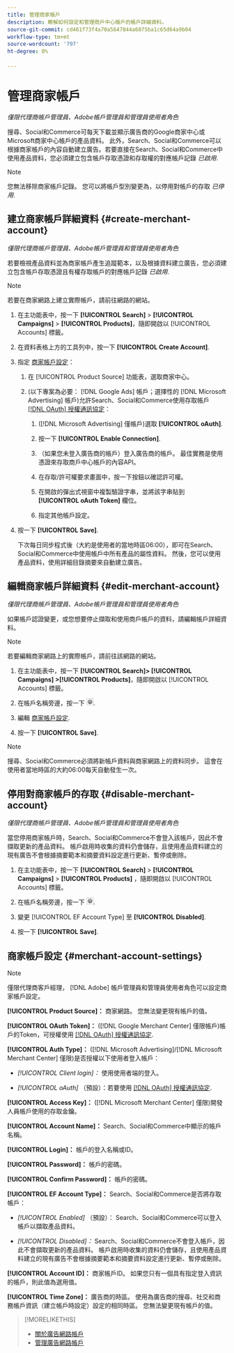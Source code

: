 ```yaml
---
title: 管理商家帳戶
description: 瞭解如何設定和管理商戶中心帳戶的帳戶詳細資料。
source-git-commit: cd461f73f4a70a5647844a6075ba1c65d64a9b04
workflow-type: tm+mt
source-wordcount: '797'
ht-degree: 0%

---
```


# 管理商家帳戶

*僅限代理商帳戶管理員、Adobe帳戶管理員和管理員使用者角色*

搜尋、Social和Commerce可每天下載並顯示廣告商的Google商家中心或Microsoft商家中心帳戶的產品資料。 此外，Search、Social和Commerce可以根據商家帳戶的內容自動建立廣告。若要直接在Search、Social和Commerce中使用產品資料，您必須建立包含帳戶存取憑證和存取權的對應帳戶記錄 *已啟用*.

>[!NOTE]
>
>您無法移除商家帳戶記錄。 您可以將帳戶型別變更為，以停用對帳戶的存取 *已停用*.

## 建立商家帳戶詳細資料 {#create-merchant-account}

*僅限代理商帳戶管理員、Adobe帳戶管理員和管理員使用者角色*

若要檢視產品資料並為商家帳戶產生追蹤範本，以及根據資料建立廣告，您必須建立包含帳戶存取憑證且有權存取帳戶的對應帳戶記錄 *已啟用*.

>[!NOTE]
>
>若要在商家網路上建立實際帳戶，請前往網路的網站。

1. 在主功能表中，按一下 **[!UICONTROL Search]** \> **[!UICONTROL Campaigns]** \> **[!UICONTROL Products]**，隨即開啟以 [!UICONTROL Accounts] 標籤。

1. 在資料表格上方的工具列中，按一下 **[!UICONTROL Create Account]**.

1. 指定 [商家帳戶設定](#merchant-account-settings)：

   1. 在 [!UICONTROL Product Source] 功能表，選取商家中心。

   1. (以下專案為必要： [!DNL Google Ads] 帳戶；選擇性的 [!DNL Microsoft Advertising] 帳戶)允許Search、Social和Commerce使用存取帳戶 [[!DNL OAuth] 授權通訊協定](http://tools.ietf.org/html/draft-ietf-oauth-v2-22)：

      1. ([!DNL Microsoft Advertising] 僅帳戶)選取 **[!UICONTROL oAuth]**.

      1. 按一下 **[!UICONTROL Enable Connection]**.

      1. （如果您未登入廣告商的帳戶）登入廣告商的帳戶。 最佳實務是使用憑證來存取商戶中心帳戶的內容API。

      1. 在存取/許可權要求畫面中，按一下按鈕以確認許可權。

      1. 在開啟的彈出式視窗中複製驗證字串，並將該字串貼到 **[!UICONTROL oAuth Token]** 欄位。

      1. 指定其他帳戶設定。

1. 按一下 **[!UICONTROL Save]**.

   下次每日同步程式後（大約是使用者的當地時區06:00），即可在Search、Social和Commerce中使用帳戶中所有產品的屬性資料。 然後，您可以使用產品資料，使用詳細目錄摘要來自動建立廣告。

## 編輯商家帳戶詳細資料 {#edit-merchant-account}

*僅限代理商帳戶管理員、Adobe帳戶管理員和管理員使用者角色*

如果帳戶認證變更，或您想要停止擷取和使用商戶帳戶的資料，請編輯帳戶詳細資料。

>[!NOTE]
>
>若要編輯商家網路上的實際帳戶，請前往該網路的網站。

1. 在主功能表中，按一下 **[!UICONTROL Search]\> [!UICONTROL Campaigns] \>[!UICONTROL Products]**，隨即開啟以 [!UICONTROL Accounts] 標籤。

1. 在帳戶名稱旁邊，按一下 ![檢視/編輯設定](/help/search-social-commerce/assets/settings.png "檢視/編輯設定").

1. 編輯 [商家帳戶設定](#merchant-account-settings).

1. 按一下 **[!UICONTROL Save]**.

>[!NOTE]
>
>搜尋、Social和Commerce必須將新帳戶資料與商家網路上的資料同步。 這會在使用者當地時區的大約06:00每天自動發生一次。

## 停用對商家帳戶的存取 {#disable-merchant-account}

*僅限代理商帳戶管理員、Adobe帳戶管理員和管理員使用者角色*

當您停用商家帳戶時，Search、Social和Commerce不會登入該帳戶，因此不會擷取更新的產品資料。 帳戶啟用時收集的資料仍會儲存，且使用產品資料建立的現有廣告不會根據摘要範本和摘要資料設定進行更新、暫停或刪除。

1. 在主功能表中，按一下 **[!UICONTROL Search]** \> **[!UICONTROL Campaigns]** \> **[!UICONTROL Products]** ，隨即開啟以 [!UICONTROL Accounts] 標籤。

1. 在帳戶名稱旁邊，按一下 ![檢視/編輯設定](/help/search-social-commerce/assets/settings.png "檢視/編輯設定").

1. 變更 [!UICONTROL EF Account Type] 至 **[!UICONTROL Disabled]**.

1. 按一下 **[!UICONTROL Save]**.

## 商家帳戶設定 {#merchant-account-settings}

>[!NOTE]
>
>僅限代理商客戶經理， [!DNL Adobe] 帳戶管理員和管理員使用者角色可以設定商家帳戶設定。

**[!UICONTROL Product Source]：** 商家網路。 您無法變更現有帳戶的值。

**[!UICONTROL OAuth Token]：** ([!DNL Google Merchant Center] 僅限帳戶)帳戶的Token，可授權使用 [[!DNL OAuth] 授權通訊協定](http://tools.ietf.org/html/draft-ietf-oauth-v2-22).

**[!UICONTROL Auth Type]：** ([!DNL Microsoft Advertising]/[!DNL Microsoft Merchant Center] 僅限)是否授權以下使用者登入帳戶：

* *[!UICONTROL Client login]：* 使用使用者端的登入。

* *[!UICONTROL oAuth]* （預設）：若要使用 [[!DNL OAuth] 授權通訊協定](http://tools.ietf.org/html/draft-ietf-oauth-v2-22).

**[!UICONTROL Access Key]：** ([!DNL Microsoft Merchant Center] 僅限)開發人員帳戶使用的存取金鑰。

**[!UICONTROL Account Name]：** Search、Social和Commerce中顯示的帳戶名稱。

**[!UICONTROL Login]：** 帳戶的登入名稱或ID。

**[!UICONTROL Password]：** 帳戶的密碼。

**[!UICONTROL Confirm Password]：** 帳戶的密碼。

**[!UICONTROL EF Account Type]：** Search、Social和Commerce是否將存取帳戶：

* *[!UICONTROL Enabled]* （預設）： Search、Social和Commerce可以登入帳戶以擷取產品資料。

* *[!UICONTROL Disabled]：* Search、Social和Commerce不會登入帳戶，因此不會擷取更新的產品資料。 帳戶啟用時收集的資料仍會儲存，且使用產品資料建立的現有廣告不會根據摘要範本和摘要資料設定進行更新、暫停或刪除。

**[!UICONTROL Account ID]：** 商家帳戶ID。 如果您只有一個具有指定登入資訊的帳戶，則此值為選用值。

**[!UICONTROL Time Zone]：** 廣告商的時區。 使用為廣告商的搜尋、社交和商務帳戶資訊（建立帳戶時設定）設定的相同時區。 您無法變更現有帳戶的值。

>[!MORELIKETHIS]
>
>* [關於廣告網路帳戶](ad-network-account-about.md)
>* [管理廣告網路帳戶](ad-network-account-manage.md)

